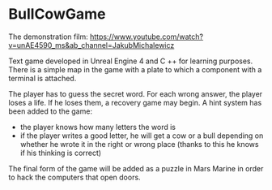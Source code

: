 # BullCowGame

The demonstration film: https://www.youtube.com/watch?v=unAE4590_ms&ab_channel=JakubMichalewicz

Text game developed in Unreal Engine 4 and C ++ for learning purposes. There is a simple map in the game with a plate to which a component with a terminal is attached.

The player has to guess the secret word. For each wrong answer, the player loses a life. If he loses them, a recovery game may begin. A hint system has been added to the game:
- the player knows how many letters the word is
- if the player writes a good letter, he will get a cow or a bull depending on whether he wrote it in the right or wrong place (thanks to this he knows if his thinking is correct)

The final form of the game will be added as a puzzle in Mars Marine in order to hack the computers that open doors.

